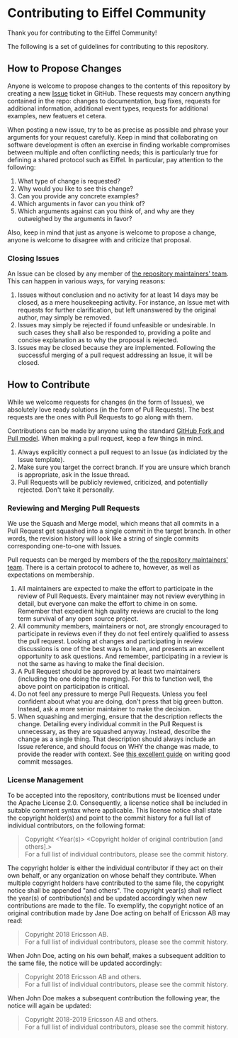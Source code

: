 <!---
   Copyright 2018 Ericsson AB.
   For a full list of individual contributors, please see the commit history.

   Licensed under the Apache License, Version 2.0 (the "License");
   you may not use this file except in compliance with the License.
   You may obtain a copy of the License at

       http://www.apache.org/licenses/LICENSE-2.0

   Unless required by applicable law or agreed to in writing, software
   distributed under the License is distributed on an "AS IS" BASIS,
   WITHOUT WARRANTIES OR CONDITIONS OF ANY KIND, either express or implied.
   See the License for the specific language governing permissions and
   limitations under the License.
--->

# Contributing to Eiffel Community
Thank you for contributing to the Eiffel Community!

The following is a set of guidelines for contributing to this repository.

## How to Propose Changes
Anyone is welcome to propose changes to the contents of this repository by creating a new [Issue](https://github.com/eiffel-community/eiffel-intelligence/issues) ticket in GitHub. These requests may concern anything contained in the repo: changes to documentation, bug fixes, requests for additional information, additional event types, requests for additional examples, new featuers et cetera.

When posting a new issue, try to be as precise as possible and phrase your arguments for your request carefully. Keep in mind that collaborating on software development is often an exercise in finding workable compromises between multiple and often conflicting needs; this is particularly true for defining a shared protocol such as Eiffel. In particular, pay attention to the following:
1. What type of change is requested?
1. Why would you like to see this change?
1. Can you provide any concrete examples?
1. Which arguments in favor can you think of?
1. Which arguments against can you think of, and why are they outweighed by the arguments in favor?

Also, keep in mind that just as anyone is welcome to propose a change, anyone is welcome to disagree with and criticize that proposal.

### Closing Issues
An Issue can be closed by any member of [the repository maintainers' team](https://github.com/orgs/eiffel-community/teams/eiffel-intelligence-maintainers). This can happen in various ways, for varying reasons:
1. Issues without conclusion and no activity for at least 14 days may be closed, as a mere housekeeping activity. For instance, an Issue met with requests for further clarification, but left unanswered by the original author, may simply be removed.
1. Issues may simply be rejected if found unfeasible or undesirable. In such cases they shall also be responded to, providing a polite and concise explanation as to why the proposal is rejected.
1. Issues may be closed because they are implemented. Following the successful merging of a pull request addressing an Issue, it will be closed.

## How to Contribute
While we welcome requests for changes (in the form of Issues), we absolutely love ready solutions (in the form of Pull Requests). The best requests are the ones with Pull Requests to go along with them.

Contributions can be made by anyone using the standard [GitHub Fork and Pull model](https://help.github.com/articles/about-pull-requests). When making a pull request, keep a few things in mind.
1. Always explicitly connect a pull request to an Issue (as indiciated by the Issue template).
1. Make sure you target the correct branch. If you are unsure which branch is appropriate, ask in the Issue thread.
1. Pull Requests will be publicly reviewed, criticized, and potentially rejected. Don't take it personally.

### Reviewing and Merging Pull Requests
We use the Squash and Merge model, which means that all commits in a Pull Request get squashed into a single commit in the target branch. In other words, the revision history will look like a string of single commits corresponding one-to-one with Issues.

Pull requests can be merged by members of the [the repository maintainers' team](https://github.com/orgs/eiffel-community/teams/eiffel-intelligence-maintainers). There is a certain protocol to adhere to, however, as well as expectations on membership.
1. All maintainers are expected to make the effort to participate in the review of Pull Requests. Every maintainer may not review everything in detail, but everyone can make the effort to chime in on some. Remember that expedient high quality reviews are crucial to the long term survival of any open source project.
1. All community members, maintainers or not, are strongly encouraged to participate in reviews even if they do not feel entirely qualified to assess the pull request. Looking at changes and participating in review discussions is one of the best ways to learn, and presents an excellent opportunity to ask questions. And remember, participating in a review is not the same as having to make the final decision.
1. A Pull Request should be approved by at least two maintainers (including the one doing the merging). For this to function well, the above point on participation is critical.
1. Do not feel any pressure to merge Pull Requests. Unless you feel confident about what you are doing, don't press that big green button. Instead, ask a more senior maintainer to make the decision.
1. When squashing and merging, ensure that the description reflects the change. Detailing every individual commit in the Pull Request is unnecessary, as they are squashed anyway. Instead, describe the change as a single thing. That description should always include an Issue reference, and should focus on WHY the change was made, to provide the reader with context. See [this excellent guide](https://chris.beams.io/posts/git-commit) on writing good commit messages.

### License Management
To be accepted into the repository, contributions must be licensed under the Apache License 2.0. Consequently, a license notice shall be included in suitable comment syntax where applicable. This license notice shall state the copyright holder(s) and point to the commit history for a full list of individual contributors, on the following format:

> Copyright <Year(s)> <Copyright holder of original contribution [and others].>  
> For a full list of individual contributors, please see the commit history.

The copyright holder is either the individual contributor if they act on their own behalf, or any organization on whose behalf they contribute. When multiple copyright holders have contributed to the same file, the copyright notice shall be appended "and others". The copyright year(s) shall reflect the year(s) of contribution(s) and be updated accordingly when new contributions are made to the file. To exemplify, the copyright notice of an original contribution made by Jane Doe acting on behalf of Ericsson AB may read:

> Copyright 2018 Ericsson AB.  
> For a full list of individual contributors, please see the commit history.

When John Doe, acting on his own behalf, makes a subsequent addition to the same file, the notice will be updated accordingly:

> Copyright 2018 Ericsson AB and others.  
> For a full list of individual contributors, please see the commit history.

When John Doe makes a subsequent contribution the following year, the notice will again be updated:

> Copyright 2018-2019 Ericsson AB and others.  
> For a full list of individual contributors, please see the commit history.
